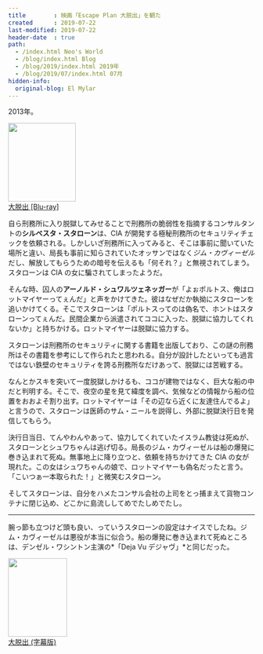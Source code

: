 ```yaml
---
title        : 映画「Escape Plan 大脱出」を観た
created      : 2019-07-22
last-modified: 2019-07-22
header-date  : true
path:
  - /index.html Neo's World
  - /blog/index.html Blog
  - /blog/2019/index.html 2019年
  - /blog/2019/07/index.html 07月
hidden-info:
  original-blog: El Mylar
---
```


2013年。

<div class="ad-amazon">
  <div class="ad-amazon-image">
    <a href="https://www.amazon.co.jp/dp/B01H3KPS38?tag=neos21-22&amp;linkCode=osi&amp;th=1&amp;psc=1">
      <img src="https://m.media-amazon.com/images/I/61SDO4mFu-L._SL160_.jpg" width="138" height="160">
    </a>
  </div>
  <div class="ad-amazon-info">
    <div class="ad-amazon-title">
      <a href="https://www.amazon.co.jp/dp/B01H3KPS38?tag=neos21-22&amp;linkCode=osi&amp;th=1&amp;psc=1">大脱出 [Blu-ray]</a>
    </div>
  </div>
</div>

自ら刑務所に入り脱獄してみせることで刑務所の脆弱性を指摘するコンサルタントの**シルベスタ・スタローン**は、CIA が開発する極秘刑務所のセキュリティチェックを依頼される。しかしいざ刑務所に入ってみると、そこは事前に聞いていた場所と違い、局長も事前に知らされていたオッサンではなく*ジム・カヴィーゼル*だし、解放してもらうための暗号を伝えるも「何それ？」と無視されてしまう。スタローンは CIA の女に騙されてしまったようだ。

そんな時、囚人の**アーノルド・シュワルツェネッガー**が「よぉポルトス、俺はロットマイヤーってぇんだ」と声をかけてきた。彼はなぜだか執拗にスタローンを追いかけてくる。そこでスタローンは「ポルトスってのは偽名で、ホントはスタローンってぇんだ。民間企業から派遣されてココに入った、脱獄に協力してくれないか」と持ちかける。ロットマイヤーは脱獄に協力する。

スタローンは刑務所のセキュリティに関する書籍を出版しており、この謎の刑務所はその書籍を参考にして作られたと思われる。自分が設計したといっても過言ではない鉄壁のセキュリティを誇る刑務所なだけあって、脱獄には苦戦する。

なんとかスキを突いて一度脱獄しかけるも、ココが建物ではなく、巨大な船の中だと判明する。そこで、夜空の星を見て緯度を調べ、気候などの情報から船の位置をおおよそ割り出す。ロットマイヤーは「その辺なら近くに友達住んでるよ」と言うので、スタローンは医師のサム・ニールを説得し、外部に脱獄決行日を発信してもらう。

決行日当日、てんやわんやあって、協力してくれていたイスラム教徒は死ぬが、スタローンとシュワちゃんは逃げ切る。局長のジム・カヴィーゼルは船の爆発に巻き込まれて死ぬ。無事地上に降り立つと、依頼を持ちかけてきた CIA の女が現れた。この女はシュワちゃんの娘で、ロットマイヤーも偽名だったと言う。「こいつぁ一本取られた！」と微笑むスタローン。

そしてスタローンは、自分をハメたコンサル会社の上司をとっ捕まえて貨物コンテナに閉じ込め、どこかに島流ししてめでたしめでたし。

---

腕っ節も立つけど頭も良い、っていうスタローンの設定はナイスでしたね。ジム・カヴィーゼルは悪役が本当に似合う。船の爆発に巻き込まれて死ぬところは、デンゼル・ワシントン主演の*「Deja Vu デジャヴ」*と同じだった。

<div class="ad-amazon">
  <div class="ad-amazon-image">
    <a href="https://www.amazon.co.jp/dp/B00LG9EGSQ?tag=neos21-22&amp;linkCode=osi&amp;th=1&amp;psc=1">
      <img src="https://m.media-amazon.com/images/I/51Ln3Pp5HxL._SL160_.jpg" width="120" height="160">
    </a>
  </div>
  <div class="ad-amazon-info">
    <div class="ad-amazon-title">
      <a href="https://www.amazon.co.jp/dp/B00LG9EGSQ?tag=neos21-22&amp;linkCode=osi&amp;th=1&amp;psc=1">大脱出 (字幕版)</a>
    </div>
  </div>
</div>
